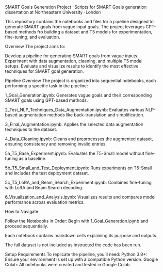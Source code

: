 SMART Goals Generation Project -Scripts for SMART Goals generation dissertation at Northeastern University -London

This repository contains the notebooks and files for a pipeline designed to generate SMART goals from vague input goals. The project leverages GPT-based methods fro building a dataset and T5 models for experimentation, fine-tuning, and evaluation.

Overview
The project aims to:

Develop a pipeline for generating SMART goals from vague inputs.
Experiment with data augmentation, cleaning, and multiple T5 model setups.
Evaluate and visualize results to identify the most effective techniques for SMART goal generation.

Pipeline Overview
The project is organized into sequential notebooks, each performing a specific task in the pipeline:

1_Goal_Generation.ipynb: Generates vague goals and their corresponding SMART goals using GPT-based methods.

2_Test_NLP_Techniques_Data_Augmentation.ipynb: Evaluates various NLP-based augmentation methods like back-translation and simplification.

3_Final_Augmentation.ipynb: Applies the selected data augmentation techniques to the dataset.

4_Data_Cleaning.ipynb: Cleans and preprocesses the augmented dataset, ensuring consistency and removing invalid entries.

5a_T5_Base_Experiment.ipynb: Evaluates the T5-Small model without fine-tuning as a baseline.

5b_T5_Small_and_Test_Deployment.ipynb: Runs experiments on T5-Small and includes the test deployment dataset.

5c_T5_LoRA_and_Beam_Search_Experiment.ipynb: Combines fine-tuning with LoRA and Beam Search decoding.

6_Visualization_and_Analysis.ipynb: Visualizes results and compares model performance across evaluation metrics.

How to Navigate

Follow the Notebooks in Order: Begin with 1_Goal_Generation.ipynb and proceed sequentially.

 Each notebook contains markdown cells explaining its purpose and outputs.

The full dataset is not included as instructed the code has been run.

Setup Requirements
To replicate the pipeline, you’ll need:
Python 3.8+: Ensure your environment is set up with a compatible Python version.
Google Colab: All notebooks were created and tested in Google Colab.




